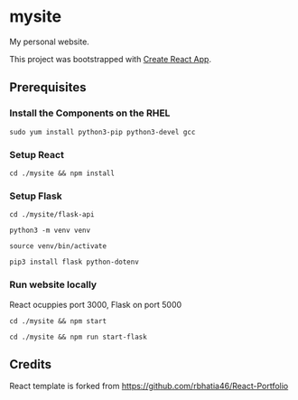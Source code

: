 # mysite
My personal website.

This project was bootstrapped with [Create React App](https://github.com/facebook/create-react-app).

## Prerequisites

### Install the Components on the RHEL

<code>sudo yum install python3-pip python3-devel gcc</code>

### Setup React

<code>cd ./mysite && npm install</code>

### Setup Flask

<code>cd ./mysite/flask-api</code>

<code>python3 -m venv venv</code>

<code>source venv/bin/activate</code>

<code>pip3 install flask python-dotenv</code>

### Run website locally

React ocuppies port 3000, Flask on port 5000

<code>cd ./mysite && npm start</code>

<code>cd ./mysite && npm run start-flask</code>

## Credits
React template is forked from https://github.com/rbhatia46/React-Portfolio


